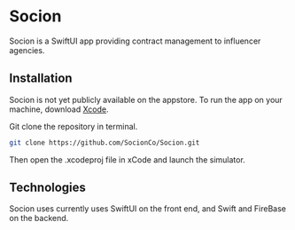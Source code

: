 # Socion

Socion is a SwiftUI app providing contract management to influencer agencies.

## Installation

Socion is not yet publicly available on the appstore. To run the app on your machine, download [Xcode](https://developer.apple.com/xcode/).

Git clone the repository in terminal.

```bash
git clone https://github.com/SocionCo/Socion.git
```

Then open the .xcodeproj file in xCode and launch the simulator.

## Technologies
Socion uses currently uses SwiftUI on the front end, and Swift and FireBase on the backend.


